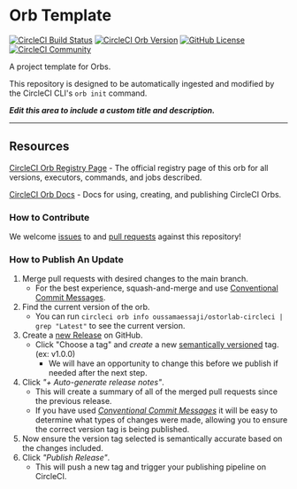 # Orb Template


[![CircleCI Build Status](https://circleci.com/gh/oussamaessaji/ostorlab-circleci.svg?style=shield "CircleCI Build Status")](https://circleci.com/gh/oussamaessaji/ostorlab-circleci) [![CircleCI Orb Version](https://badges.circleci.com/orbs/oussamaessaji/ostorlab-circleci.svg)](https://circleci.com/developer/orbs/orb/oussamaessaji/ostorlab-circleci) [![GitHub License](https://img.shields.io/badge/license-MIT-lightgrey.svg)](https://raw.githubusercontent.com/oussamaessaji/ostorlab-circleci/master/LICENSE) [![CircleCI Community](https://img.shields.io/badge/community-CircleCI%20Discuss-343434.svg)](https://discuss.circleci.com/c/ecosystem/orbs)



A project template for Orbs.

This repository is designed to be automatically ingested and modified by the CircleCI CLI's `orb init` command.

_**Edit this area to include a custom title and description.**_

---

## Resources

[CircleCI Orb Registry Page](https://circleci.com/developer/orbs/orb/oussamaessaji/ostorlab-circleci) - The official registry page of this orb for all versions, executors, commands, and jobs described.

[CircleCI Orb Docs](https://circleci.com/docs/orb-intro/#section=configuration) - Docs for using, creating, and publishing CircleCI Orbs.

### How to Contribute

We welcome [issues](https://github.com/oussamaessaji/ostorlab-circleci/issues) to and [pull requests](https://github.com/oussamaessaji/ostorlab-circleci/pulls) against this repository!

### How to Publish An Update
1. Merge pull requests with desired changes to the main branch.
    - For the best experience, squash-and-merge and use [Conventional Commit Messages](https://conventionalcommits.org/).
2. Find the current version of the orb.
    - You can run `circleci orb info oussamaessaji/ostorlab-circleci | grep "Latest"` to see the current version.
3. Create a [new Release](https://github.com/oussamaessaji/ostorlab-circleci/releases/new) on GitHub.
    - Click "Choose a tag" and _create_ a new [semantically versioned](http://semver.org/) tag. (ex: v1.0.0)
      - We will have an opportunity to change this before we publish if needed after the next step.
4.  Click _"+ Auto-generate release notes"_.
    - This will create a summary of all of the merged pull requests since the previous release.
    - If you have used _[Conventional Commit Messages](https://conventionalcommits.org/)_ it will be easy to determine what types of changes were made, allowing you to ensure the correct version tag is being published.
5. Now ensure the version tag selected is semantically accurate based on the changes included.
6. Click _"Publish Release"_.
    - This will push a new tag and trigger your publishing pipeline on CircleCI.